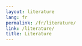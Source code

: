 ```yaml
---
layout: literature
lang: fr
permalink: /fr/literature/
link: /literature/
title: Literature
---
```



